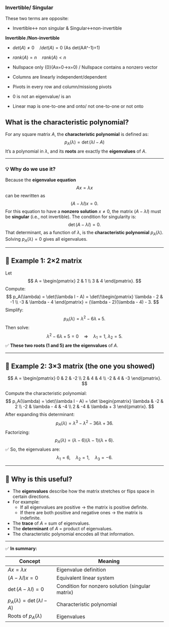 ### Invertible/ Singular

These two terms are opposite:

- Invertible<-> non singular & Singular<->non-invertible

**Invertible /Non-invertible** 

- $det(A)\neq0\quad/det(A)=0$ (As det(AA^-1)=1) 

- $rank(A)=n \quad rank(A)<n$ 

- Nullspace only {0}(Ax=0->x=0) / Nullspace contains a nonzero vector

- Columns are linearly independent/dependent

- Pivots in every row and column/missiong pivots

- 0 is not an eigenvalue/ is an

- Linear map is one-to-one and onto/ not one-to-one or not onto

  

## What is the **characteristic polynomial**?

For any square matrix $A$, the **characteristic polynomial** is defined as:
$$
p_A(\lambda) = \det(\lambda I - A)
$$
It’s a polynomial in $\lambda$, and its **roots** are exactly the **eigenvalues** of $A$.

------

### 💡 Why do we use it?

Because the **eigenvalue equation**
$$
A x = \lambda x
$$
can be rewritten as
$$
(A - \lambda I)x = 0.
$$
For this equation to have a **nonzero solution** $x \neq 0$, the matrix $(A - \lambda I)$ must be **singular** (i.e., not invertible).
 The condition for singularity is:
$$
\det(A - \lambda I) = 0.
$$
That determinant, as a function of $\lambda$, is the **characteristic polynomial** $p_A(\lambda)$.
 Solving $p_A(\lambda) = 0$ gives all eigenvalues.

------

## 🔹 Example 1: 2×2 matrix

Let
$$
A = \begin{pmatrix} 2 & 1 \\ 3 & 4 \end{pmatrix}.
$$
Compute:
$$
p_A(\lambda) = \det(\lambda I - A)
= \det\!\begin{pmatrix} \lambda - 2 & -1 \\ -3 & \lambda - 4 \end{pmatrix}
= (\lambda - 2)(\lambda - 4) - 3.
$$
Simplify:
$$
p_A(\lambda) = \lambda^2 - 6\lambda + 5.
$$
Then solve:
$$
\lambda^2 - 6\lambda + 5 = 0 \quad \Rightarrow \quad \lambda_1 = 1,\ \lambda_2 = 5.
$$
✅ **These two roots (1 and 5) are the eigenvalues** of $A$.

------

## 🔹 Example 2: 3×3 matrix (the one you showed)

$$
A = 
\begin{pmatrix}
0 & 2 & -2 \\
2 & 4 & 4 \\
-2 & 4 & -3
\end{pmatrix}.
$$

Compute the characteristic polynomial:
$$
p_A(\lambda) = \det(\lambda I - A)
= \det
\begin{pmatrix}
\lambda & -2 & 2 \\
-2 & \lambda - 4 & -4 \\
2 & -4 & \lambda + 3
\end{pmatrix}.
$$
After expanding this determinant:
$$
p_A(\lambda) = \lambda^3 - \lambda^2 - 36\lambda + 36.
$$
Factorizing:
$$
p_A(\lambda) = (\lambda - 6)(\lambda - 1)(\lambda + 6).
$$
✅ So, the eigenvalues are:
$$
\lambda_1 = 6,\quad \lambda_2 = 1,\quad \lambda_3 = -6.
$$

------

## 🔹 Why is this useful?

- The **eigenvalues** describe how the matrix stretches or flips space in certain directions.
- For example:
  - If all eigenvalues are positive → the matrix is positive definite.
  - If there are both positive and negative ones → the matrix is indefinite.
- The **trace** of $A$ = sum of eigenvalues.
- The **determinant** of $A$ = product of eigenvalues.
- The characteristic polynomial encodes all that information.

------

✅ **In summary:**

| Concept                              | Meaning                                          |
| ------------------------------------ | ------------------------------------------------ |
| $A x = \lambda x$                    | Eigenvalue definition                            |
| $(A - \lambda I)x = 0$               | Equivalent linear system                         |
| $\det(A - \lambda I) = 0$            | Condition for nonzero solution (singular matrix) |
| $p_A(\lambda) = \det(\lambda I - A)$ | Characteristic polynomial                        |
| Roots of $p_A(\lambda)$              | Eigenvalues                                      |